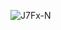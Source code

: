 ![J7Fx-N](https://github.com/minarini/minarini/assets/142440243/cad91c81-d0d7-45c1-b478-95353cccecc8)


